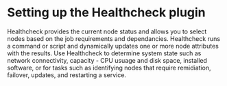 # Setting up the Healthcheck plugin
Healthcheck provides the current node status and allows you to select nodes based on the job requirements and dependancies. Healthcheck runs a command or script and dynamically updates one or more node attributes with the results. Use Healthcheck to determine system state such as network connectivity, capacity - CPU usuage and disk space, installed software, or for tasks such as identifying nodes that require remidiation, failover, updates, and restarting a service.
